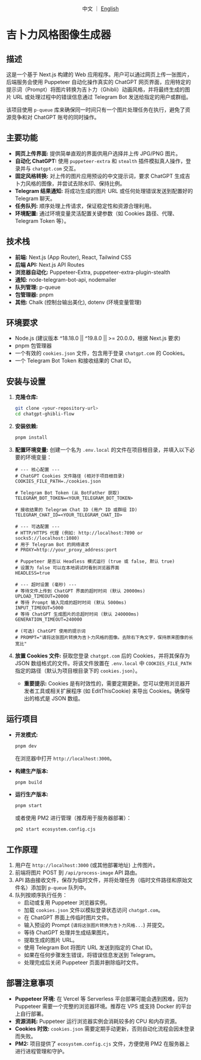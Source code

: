 <p align="center">
<br> 中文 ｜ <a href="README_EN.md">English</a>
</p>

# 吉卜力风格图像生成器

## 描述

这是一个基于 Next.js 构建的 Web 应用程序。用户可以通过网页上传一张图片，后端服务会使用 Puppeteer 自动化操作真实的 ChatGPT 网页界面，应用特定的提示词（Prompt）将图片转换为吉卜力（Ghibli）动画风格，并将最终生成的图片 URL 或处理过程中的错误信息通过 Telegram Bot 发送给指定的用户或群组。

该项目使用 `p-queue` 库来确保同一时间只有一个图片处理任务在执行，避免了资源竞争和对 ChatGPT 账号的同时操作。

## 主要功能

- **网页上传界面:** 提供简单直观的界面供用户选择并上传 JPG/PNG 图片。
- **自动化 ChatGPT:** 使用 `puppeteer-extra` 和 `stealth` 插件模拟真人操作，登录并与 `chatgpt.com` 交互。
- **固定风格转换:** 对上传的图片应用预设的中文提示词，要求 ChatGPT 生成吉卜力风格的图像，并尝试去除水印、保持比例。
- **Telegram 结果通知:** 将成功生成的图片 URL 或任何处理错误发送到配置好的 Telegram 聊天。
- **任务队列:** 顺序处理上传请求，保证稳定性和资源合理利用。
- **环境配置:** 通过环境变量灵活配置关键参数（如 Cookies 路径、代理、Telegram Token 等）。

## 技术栈

- **前端:** Next.js (App Router), React, Tailwind CSS
- **后端 API:** Next.js API Routes
- **浏览器自动化:** Puppeteer-Extra, puppeteer-extra-plugin-stealth
- **通知:** node-telegram-bot-api, nodemailer
- **队列管理:** p-queue
- **包管理器:** pnpm
- **其他:** Chalk (控制台输出美化), dotenv (环境变量管理)

## 环境要求

- Node.js (建议版本 ^18.18.0 || ^19.8.0 || >= 20.0.0，根据 Next.js 要求)
- pnpm 包管理器
- 一个有效的 `cookies.json` 文件，包含用于登录 `chatgpt.com` 的 Cookies。
- 一个 Telegram Bot Token 和接收结果的 Chat ID。

## 安装与设置

1.  **克隆仓库:**

    ```bash
    git clone <your-repository-url>
    cd chatgpt-ghibli-flow
    ```

2.  **安装依赖:**

    ```bash
    pnpm install
    ```

3.  **配置环境变量:**
    创建一个名为 `.env.local` 的文件在项目根目录，并填入以下必要的环境变量：

    ```dotenv
    # --- 核心配置 ---
    # ChatGPT Cookies 文件路径 (相对于项目根目录)
    COOKIES_FILE_PATH=./cookies.json

    # Telegram Bot Token (从 BotFather 获取)
    TELEGRAM_BOT_TOKEN=<YOUR_TELEGRAM_BOT_TOKEN>

    # 接收结果的 Telegram Chat ID (用户 ID 或群组 ID)
    TELEGRAM_CHAT_ID=<YOUR_TELEGRAM_CHAT_ID>

    # --- 可选配置 ---
    # HTTP/HTTPS 代理 (例如: http://localhost:7890 or socks5://localhost:1080)
    # 用于 Telegram Bot 的网络请求
    # PROXY=http://your_proxy_address:port

    # Puppeteer 是否以 Headless 模式运行 (true 或 false, 默认 true)
    # 设置为 false 可以在本地调试时看到浏览器界面
    HEADLESS=true

    # --- 超时设置 (毫秒) ---
    # 等待文件上传到 ChatGPT 界面的超时时间 (默认 20000ms)
    UPLOAD_TIMEOUT=20000
    # 等待 Prompt 输入完成的超时时间 (默认 5000ms)
    INPUT_TIMEOUT=5000
    # 等待 ChatGPT 生成图片的总超时时间 (默认 240000ms)
    GENERATION_TIMEOUT=240000

    # (可选) ChatGPT 使用的提示词
    # PROMPT="请将这张图片转换为吉卜力风格的图像。去除右下角文字，保持原来图像的长宽比"
    ```

4.  **放置 Cookies 文件:**
    获取您登录 `chatgpt.com` 后的 Cookies，并将其保存为 JSON 数组格式的文件。将该文件放置在 `.env.local` 中 `COOKIES_FILE_PATH` 指定的路径（默认为项目根目录下的 `cookies.json`）。
    - **重要提示:** Cookies 是有时效性的，需要定期更新。您可以使用浏览器开发者工具或相关扩展程序 (如 EditThisCookie) 来导出 Cookies。确保导出的格式是 JSON 数组。

## 运行项目

- **开发模式:**

  ```bash
  pnpm dev
  ```

  在浏览器中打开 `http://localhost:3000`。

- **构建生产版本:**

  ```bash
  pnpm build
  ```

- **运行生产版本:**
  ```bash
  pnpm start
  ```
  或者使用 PM2 进行管理（推荐用于服务器部署）：
  ```bash
  pm2 start ecosystem.config.cjs
  ```

## 工作原理

1.  用户在 `http://localhost:3000` (或其他部署地址) 上传图片。
2.  前端将图片 POST 到 `/api/process-image` API 路由。
3.  API 路由接收文件，保存为临时文件，并将处理任务（临时文件路径和原始文件名）添加到 `p-queue` 队列中。
4.  队列按顺序执行任务：
    - 启动或复用 Puppeteer 浏览器实例。
    - 加载 `cookies.json` 文件以模拟登录状态访问 `chatgpt.com`。
    - 在 ChatGPT 界面上传临时图片文件。
    - 输入预设的 Prompt (`请将这张图片转换为吉卜力风格...`) 并提交。
    - 等待 ChatGPT 处理并生成结果图片。
    - 提取生成的图片 URL。
    - 使用 Telegram Bot 将图片 URL 发送到指定的 Chat ID。
    - 如果在任何步骤发生错误，将错误信息发送到 Telegram。
    - 处理完成后关闭 Puppeteer 页面并删除临时文件。

## 部署注意事项

- **Puppeteer 环境:** 在 Vercel 等 Serverless 平台部署可能会遇到困难，因为 Puppeteer 需要一个完整的浏览器环境。推荐在 VPS 或支持 Docker 的平台上自行部署。
- **资源消耗:** Puppeteer 运行浏览器实例会消耗较多的 CPU 和内存资源。
- **Cookies 时效:** `cookies.json` 需要定期手动更新，否则自动化流程会因未登录而失败。
- **PM2:** 项目提供了 `ecosystem.config.cjs` 文件，方便使用 PM2 在服务器上进行进程管理和守护。
